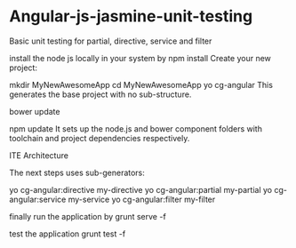 # Angular-js-jasmine-unit-testing
Basic unit testing for partial, directive, service and filter

install the node js locally in your system by
npm install
Create your new project:

mkdir MyNewAwesomeApp
cd MyNewAwesomeApp
yo cg-angular
This generates the base project with no sub-structure.

bower update

npm update
It sets up the node.js and bower component folders with toolchain and project dependencies respectively.

ITE Architecture

The next steps uses sub-generators:

yo cg-angular:directive my-directive
yo cg-angular:partial my-partial
yo cg-angular:service my-service
yo cg-angular:filter my-filter

finally run the application by
grunt serve -f

test the application 
grunt test -f
